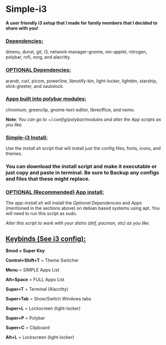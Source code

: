 # Simple-i3
**A user friendly i3 setup that I made for family members that I decided to share with you!**

### <ins>Dependencies<ins>: 
dmenu, dunst, git, i3, network-manager-gnome, nm-applet, nitrogen, polybar, rofi, xorg, and alacritty.

### <ins>**OPTIONAL** Dependencies: <ins>
arandr, curl, picom, powerline, libnotify-bin, light-locker, lightdm, starship, slick-greeter, and xautolock.

### <ins>Apps built into polybar modules:<ins>
chromium, greenclip, gnome-text-editor, libreoffice, and nemo.

**Note**: *You can go to ~/.config/polybar/modules and alter the App scripts as you like.*

### <ins>Simple-i3 Install:<ins>
Use the *install.sh* script that will install just the config files, fonts, icons, and themes. 

### You can download the install script and make it executable or just copy and paste in terminal. Be sure to Backup any configs and files that these might replace.

### <ins>OPTIONAL (Recommended) App install: <ins>
 The *app-install.sh* will install the *Optional Dependencies* and *Apps* (mentioned in the sections above) on debian based systems using apt. You will need to run this script as sudo. 
 
 *Alter this script to work with your distro (dnf, pacman, etc) as you like.*



## <ins>Keybinds (See i3 config):<ins>
**$mod = Super Key**

**Control+Shift+T** = Theme Switcher

**Menu** = SIMPLE Apps List

**Alt+Space** = FULL Apps List

**Super+T** = Terminal (Alacritty)

**Super+Tab** = Show/Switch Windows tabs

**Super+L** = Lockscreen (light-locker)

**Super+P** = Polybar

**Super+C** = Clipboard

**Alt+L** = Lockscreen (light-locker)



